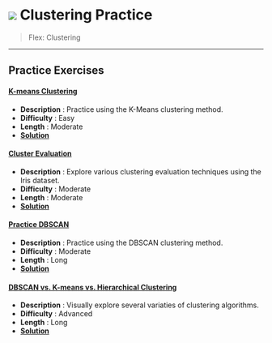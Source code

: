 # ![](https://ga-dash.s3.amazonaws.com/production/assets/logo-9f88ae6c9c3871690e33280fcf557f33.png) Clustering Practice

> Flex: Clustering

---

## Practice Exercises

#### [K-means Clustering](./kmeans_clustering-lab.ipynb)
  - **Description** : Practice using the K-Means clustering method.
  - **Difficulty** : Easy
  - **Length** : Moderate
  - **[Solution](./practice-solution-code/kmeans_clustering-lab-solutions.ipynb)**
  
#### [Cluster Evaluation](./cluster_evaluation-lab.ipynb)
  - **Description** : Explore various clustering evaluation techniques using the Iris dataset.
  - **Difficulty** : Moderate
  - **Length** : Moderate
  - **[Solution](./practice-solution-code/cluster_evaluation-lab-solutions.ipynb)**

#### [Practice DBSCAN](./practice_dbscan-lab.ipynb)
  - **Description** : Practice using the DBSCAN clustering method.
  - **Difficulty** : Moderate
  - **Length** : Long
  - **[Solution](./practice-solution-code/practice_dbscan-lab-solutions.ipynb)**

#### [DBSCAN vs. K-means vs. Hierarchical Clustering](./DBSCAN_kmeans_and_hierarchical-lab.ipynb)
  - **Description** : Visually explore several variaties of clustering algorithms.
  - **Difficulty** : Advanced
  - **Length** : Long
  - **[Solution](./practice-solution-code/DBSCAN_kmeans_and_hierarchical-lab-solutions.ipynb)**
